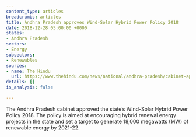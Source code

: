 ```yaml
---
content_type: articles
breadcrumbs: articles
title: Andhra Pradesh approves Wind-Solar Hybrid Power Policy 2018
date: 2018-12-28 05:00:00 +0000
states:
- Andhra Pradesh
sectors:
- Energy
subsectors:
- Renewables
sources:
- name: The Hindu
  url: https://www.thehindu.com/news/national/andhra-pradesh/cabinet-approves-hybrid-energy-policy/article25802624.ece
details: []
is_analysis: false

---
```

The Andhra Pradesh cabinet approved the state’s Wind-Solar Hybrid Power Policy 2018. The policy is aimed at encouraging hybrid renewal energy projects in the state and set a target to generate 18,000 megawatts (MW) of renewable energy by 2021-22. 